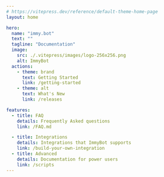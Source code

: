 ```yaml
---
# https://vitepress.dev/reference/default-theme-home-page
layout: home

hero:
  name: "immy.bot"
  text: ""
  tagline: "Documentation"
  image:
    src: ./.vitepress/images/logo-256x256.png
    alt: ImmyBot
  actions:
    - theme: brand
      text: Getting Started
      link: /getting-started
    - theme: alt
      text: What's New
      link: /releases

features:
  - title: FAQ
    details: Frequently Asked questions
    link: /FAQ.md

  - title: Integrations
    details: Integrations that ImmyBot supports
    link: /build-your-own-integration
  - title: Advanced
    details: Documentation for power users
    link: /scripts
---
```

